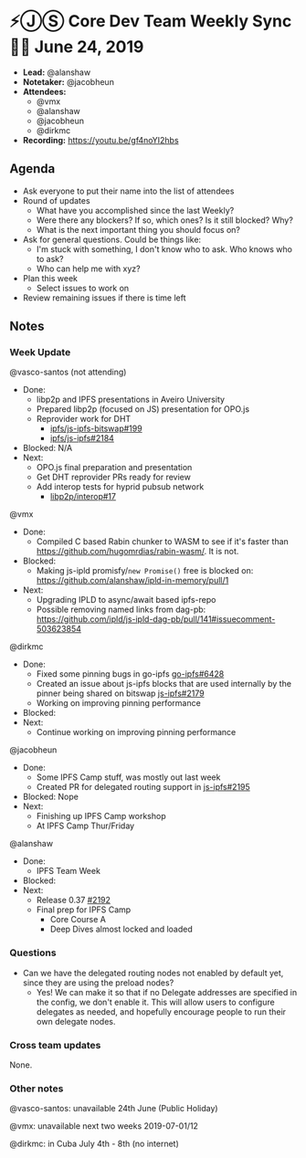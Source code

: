 # ⚡️ⒿⓈ Core Dev Team Weekly Sync 🙌🏽 June 24, 2019

- **Lead:** @alanshaw
- **Notetaker:** @jacobheun
- **Attendees:**
  - @vmx
  - @alanshaw
  - @jacobheun
  - @dirkmc
- **Recording:** https://youtu.be/gf4noYI2hbs

## Agenda

- Ask everyone to put their name into the list of attendees
- Round of updates
  - What have you accomplished since the last Weekly?
  - Were there any blockers? If so, which ones? Is it still blocked? Why?
  - What is the next important thing you should focus on?
- Ask for general questions. Could be things like:
  - I'm stuck with something, I don't know who to ask. Who knows who to ask?
  - Who can help me with xyz?
- Plan this week
  - Select issues to work on
- Review remaining issues if there is time left


## Notes

### Week Update

@vasco-santos (not attending)
  - Done:
    - libp2p and IPFS presentations in Aveiro University
    - Prepared libp2p (focused on JS) presentation for OPO.js
    - Reprovider work for DHT
      - [ipfs/js-ipfs-bitswap#199](https://github.com/ipfs/js-ipfs-bitswap/pull/199)
      - [ipfs/js-ipfs#2184](https://github.com/ipfs/js-ipfs/pull/2184)
  - Blocked: N/A
  - Next:
    - OPO.js final preparation and presentation
    - Get DHT reprovider PRs ready for review
    - Add interop tests for hyprid pubsub network
      - [libp2p/interop#17](https://github.com/libp2p/interop/pull/17)

@vmx
  - Done:
    - Compiled C based Rabin chunker to WASM to see if it's faster than https://github.com/hugomrdias/rabin-wasm/. It is not.
  - Blocked:
    - Making js-ipld promisfy/`new Promise()` free is blocked on: https://github.com/alanshaw/ipld-in-memory/pull/1
  - Next:
    - Upgrading IPLD to async/await based ipfs-repo
    - Possible removing named links from dag-pb: https://github.com/ipld/js-ipld-dag-pb/pull/141#issuecomment-503623854

@dirkmc
 - Done:
   - Fixed some pinning bugs in go-ipfs [go-ipfs#6428](https://github.com/ipfs/go-ipfs/issues/6428)
   - Created an issue about js-ipfs blocks that are used internally by the pinner being shared on bitswap [js-ipfs#2179](https://github.com/ipfs/js-ipfs/issues/2179)
   - Working on improving pinning performance
 - Blocked:
 - Next:
    - Continue working on improving pinning performance

@jacobheun
  - Done:
    - Some IPFS Camp stuff, was mostly out last week
    - Created PR for delegated routing support in [js-ipfs#2195](https://github.com/ipfs/js-ipfs/pull/2195)
  - Blocked: Nope
  - Next:
    - Finishing up IPFS Camp workshop
    - At IPFS Camp Thur/Friday

@alanshaw
  - Done:
      - IPFS Team Week
  - Blocked:
  - Next:
      - Release 0.37 [#2192](https://github.com/ipfs/js-ipfs/issues/2192)
      - Final prep for IPFS Camp
          - Core Course A
          - Deep Dives almost locked and loaded

### Questions

- Can we have the delegated routing nodes not enabled by default yet, since they are using the preload nodes?
  - Yes! We can make it so that if no Delegate addresses are specified in the config, we don't enable it. This will allow users to configure delegates as needed, and hopefully encourage people to run their own delegate nodes.

### Cross team updates

None.

### Other notes

@vasco-santos: unavailable 24th June (Public Holiday)

@vmx: unavailable next two weeks 2019-07-01/12

@dirkmc: in Cuba July 4th - 8th (no internet)
